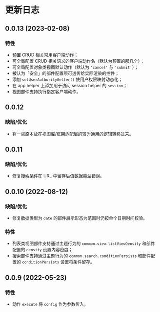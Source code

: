 # 更新日志

## 0.0.13 (2023-02-08)

### 特性

- 预置 CRUD 相关常用客户端动作；
- 可全局配置 CRUD 相关语义的客户端动作名（默认为预置的那几个）；
- 可全局配置对象类视图默认动作（默认为 `'cancel'` 与 `'submit'`）；
- 被认为「安全」的部件配置项可透传给实际渲染的控件；
- 添加 `setUserAuthorityGetter()` 使用户权限映射动态化；
- 在 app helper 上添加用于访问 session helper 的 `session`；
- 视图部件支持执行指定客户端动作。

## 0.0.12

### 缺陷/优化

- 将一些原本放在视图库/框架适配层的较为通用的逻辑转移过来。

## 0.0.11

### 缺陷/优化

- 修复搜索条件在 URL 中留存后值数据类型错误。

## 0.0.10 (2022-08-12)

### 缺陷/优化

- 修复数据类型为 `date` 的部件展示形态为范围时仍按单个日期时间校验。

### 特性

- 列表类视图部件支持通过主题行为的 `common.view.listViewDensity` 和部件配置的 `density` 设置内容密度；
- 搜索部件支持通过主题行为的 `common.search.conditionPersists` 和部件配置的 `conditionPersists` 设置将条件留存。

## 0.0.9 (2022-05-23)

### 特性

- 动作 `execute` 将 `config` 作为参数传入。
